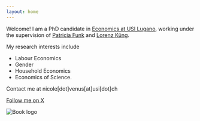 ```yaml
---
layout: home
---
```


Welcome! I am a PhD candidate in [Economics at USI Lugano](https://idep.usi.ch/), working under the supervision of [Patricia Funk](https://sites.google.com/site/patriciafelicitasfunk/patricia-funks-research-webpage) and [Lorenz Küng](https://lorenzkueng.droppages.com/). 

My research interests include 
- Labour Economics
- Gender
- Household Economics 
- Economics of Science.

Contact me at nicole[dot]venus[at]usi[dot]ch

[Follow me on X](https://twitter.com/nemo18383912600)

![Book logo](/NVenus_passphoto.png)
